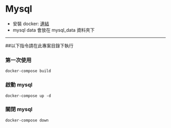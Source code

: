 # Mysql

* 安裝 docker: <a href="https://docs.docker.com/docker-for-mac/install/">連結</a>
* mysql data 會放在 mysql_data 資料夾下

****
##以下指令請在此專案目錄下執行

### 第一次使用
```
docker-compose build
```

### 啟動 mysql
```
docker-compose up -d
```

### 關閉 mysql
```
docker-compose down
```

